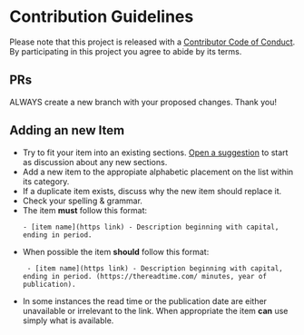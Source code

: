 # Contribution Guidelines

Please note that this project is released with a [Contributor Code of Conduct](code_of_conduct.md). By participating in this project you agree to abide by its terms.

## PRs

ALWAYS create a new branch with your proposed changes. Thank you!

## Adding an new Item

- Try to fit your item into an existing sections. [Open a suggestion](https://github.com/YOUR_GITHUB_USER/YOUR_REPO/issues/new) to start as discussion about any new sections.
- Add a new item to the appropiate alphabetic placement on the list within its category.
- If a duplicate item exists, discuss why the new item should replace it.
- Check your spelling & grammar.
- The item **must** follow this format:
  ```
  - [item name](https link) - Description beginning with capital, ending in period.
  ```
- When possible the item **should** follow this format:
  ```
   - [item name](https link) - Description beginning with capital, ending in period. (https://thereadtime.com/ minutes, year of publication).
  ```
- In some instances the read time or the publication date are either unavailable or irrelevant to the link. When appropriate the item **can** use simply what is available.
